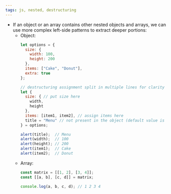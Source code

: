 ```yaml
---
tags: js, nested, destructuring
---
```


- If an object or an array contains other nested objects and arrays, we can use more complex left-side patterns to extract deeper portions:
	- Object:
		```js
		let options = {
		  size: {
		    width: 100,
		    height: 200
		  },
		  items: ["Cake", "Donut"],
		  extra: true
		};
		
		// destructuring assignment split in multiple lines for clarity
		let {
		  size: { // put size here
		    width,
		    height
		  },
		  items: [item1, item2], // assign items here
		  title = "Menu" // not present in the object (default value is used)
		} = options;
		
		alert(title);  // Menu
		alert(width);  // 100
		alert(height); // 200
		alert(item1);  // Cake
		alert(item2);  // Donut
		```
	- Array:
		```js
		const matrix = [[1, 2], [3, 4]];
		const [[a, b], [c, d]] = matrix;
		
		console.log(a, b, c, d); // 1 2 3 4
		```